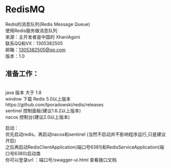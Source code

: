 # RedisMQ
Redis的消息队列(Redis Message Queue) <br>
使用Redis服务做消息队列              <br>
来源：主开发者是中国的 XhaniAgoni    <br>
联系QQ和VX：1305382505               <br>
邮箱：1305382505@qq.com              <br>
版本：1.0                            <br>


<h2>准备工作：</h2>                           <br>
java  版本 大于 1.8                <br>
window  下载 Redis 5.0以上版本  https://github.com/tporadowski/redis/releases         <br>
sentinel 控制面板(建议1.6.2以上版本)                                                 <br>
nacos 控制台(建议2.0以上版本)                                                       <br>

启动：                               <br>
优先启动redis，再启动nacos和sentinel 
(当然不启动并不影响程序运行,只是建议开启)      <br>
之后再启动RedisClientApplication(端口号6381)和RedisServiceApplication(端口号6380)启动类      <br>
你可以登录url ：端口号/swagger-ui.html 查看接口文档    <br>




